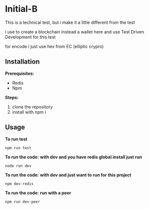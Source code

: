 # Initial-B

This is a technical test, but i make it a little different from the test

i use to create a blockchain instead a wallet here and use Test Driven Development for this test

for encode i just use hex from EC (elliptic crypro)

## Installation

**Prerequisites:**

* Redis
* Npm

**Steps:**

1. clone the repository
2. install with npm i

## Usage

**To run test**
```
npm run test
```


**To run the code:**
**with dev and you have redis global install just run**

```
node run dev
```

**To run the code:**
**with dev and just want to run for this project**
```
npm dev-redis
```

**To run the code:**
**run with a peer**
```
npm run dev-peer
```
